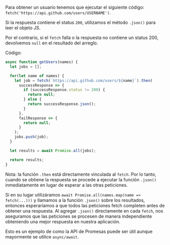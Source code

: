 
Para obtener un usuario tenemos que ejecutar el siguiente código: `fetch('https://api.github.com/users/USERNAME')`.

Si la respuesta contiene el status `200`, utilizamos el método `.json()` para leer el objeto JS.

Por el contrario, si el `fetch` falla o la respuesta no contiene un status 200, devolvemos `null` en el resultado del arreglo. 

Código: 

```js demo
async function getUsers(names) {
  let jobs = [];

  for(let name of names) {
    let job = fetch(`https://api.github.com/users/${name}`).then(
      successResponse => {
        if (successResponse.status != 200) {
          return null;
        } else {
          return successResponse.json();
        }
      },
      failResponse => {
        return null;
      }
    );
    jobs.push(job);
  }

  let results = await Promise.all(jobs);

  return results;
}
```

Nota: la función `.then` está directamente vinculada al `fetch`. Por lo tanto, cuando se obtiene la respuesta se procede a ejecutar la función `.json()` inmediatamente en lugar de esperar a las otras peticiones.

Si en su lugar utilizáramos `await Promise.all(names.map(name => fetch(...)))` y llamamos a la función `.json()` sobre los resultados, entonces esperaríamos a que todos las peticiones fetch completen antes de obtener una respuesta. Al agregar `.json()` directamente en cada `fetch`, nos aseguramos que las peticiones se procesen de manera independiente obteniendo una mejor respuesta en nuestra aplicación. 

Esto es un ejemplo de como la API de Promesas puede ser útil aunque mayormente se utilice `async/await`.
